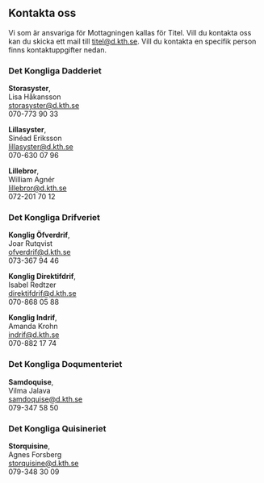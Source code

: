 ## Kontakta oss

Vi som är ansvariga för Mottagningen kallas för Titel. Vill du kontakta oss kan du skicka ett mail till [titel@d.kth.se](mailto:titel@d.kth.se). Vill du kontakta en specifik person finns kontaktuppgifter nedan.

### Det Kongliga Dadderiet 
**Storasyster**, <br />
Lisa Håkansson<br />
[storasyster@d.kth.se](mailto:storasyster@d.kth.se)<br />
070-773 90 33

**Lillasyster**, <br />
Sinéad Eriksson<br />
[lillasyster@d.kth.se](mailto:lillasyster@d.kth.se)<br />
070-630 07 96

**Lillebror**, <br />
William Agnér<br />
[lillebror@d.kth.se](mailto:lillebror@d.kth.se)<br /> 
072-201 70 12

### Det Kongliga Drifveriet
**Konglig Öfverdrif**, <br />
Joar Rutqvist<br />
[ofverdrif@d.kth.se](mailto:ofverdrif@d.kth.se)<br />
073-367 94 46

**Konglig Direktifdrif**, <br />
Isabel Redtzer <br />
[direktifdrif@d.kth.se](mailto:direktifdrif@d.kth.se)<br />
070-868 05 88

**Konglig Indrif**, <br />
Amanda Krohn<br />
[indrif@d.kth.se](mailto:indrif@d.kth.se)<br />
070-882 17 74 

### Det Kongliga Doqumenteriet
**Samdoquise**, <br />
Vilma Jalava<br />
[samdoquise@d.kth.se](mailto:samdoquise@d.kth.se)<br />
079-347 58 50

### Det Kongliga Quisineriet
**Storquisine**, <br />
Agnes Forsberg<br />
[storquisine@d.kth.se](mailto:storquisine@d.kth.se)<br />
079-348 30 09 
